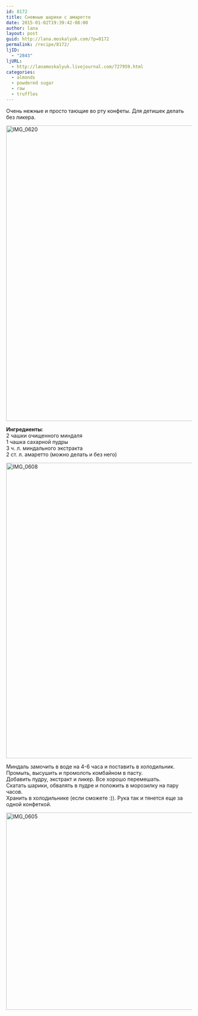 ```yaml
---
id: 8172
title: Снежные шарики с амаретто
date: 2015-01-02T19:39:42-08:00
author: lana
layout: post
guid: http://lana.moskalyuk.com/?p=8172
permalink: /recipe/8172/
ljID:
  - "2843"
ljURL:
  - http://lanamoskalyuk.livejournal.com/727959.html
categories:
  - almonds
  - powdered sugar
  - raw
  - truffles
---
```

Очень нежные и просто тающие во рту конфеты. Для детишек делать без ликера.

<img loading="lazy" src="https://farm9.staticflickr.com/8602/16179905012_1a0cefef3a_c.jpg" alt="IMG_0620" width="534" height="800" /> 

**Ингредиенты**:  
2 чашки очищенного миндаля  
1 чашка сахарной пудры  
3 ч. л. миндального экстракта  
2 ст. л. амаретто (можно делать и без него)

<img loading="lazy" src="https://farm8.staticflickr.com/7465/16178798181_cf75405b37_c.jpg" alt="IMG_0608" width="534" height="800" /> 

Миндаль замочить в воде на 4-6 часа и поставить в холодильник.  
Промыть, высушить и промолоть комбайном в пасту.  
Добавить пудру, экстракт и ликер. Все хорошо перемешать.  
Скатать шарики, обвалять в пудре и положить в морозилку на пару часов.  
Хранить в холодильнике (если сможете :)). Рука так и тянется еще за одной конфеткой.

<img loading="lazy" src="https://farm8.staticflickr.com/7499/16179905852_63f3c6ab03_c.jpg" alt="IMG_0605" width="800" height="534" />